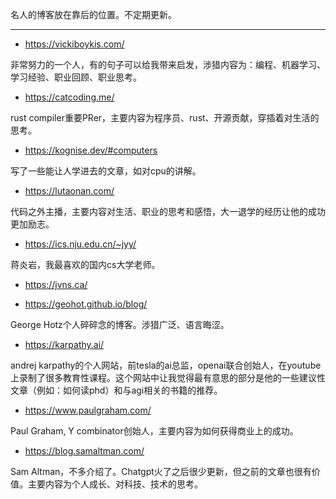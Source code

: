  名人的博客放在靠后的位置。不定期更新。

----- 


-  https://vickiboykis.com/

非常努力的一个人，有的句子可以给我带来启发，涉猎内容为：编程、机器学习、学习经验、职业回顾、职业思考。

-  https://catcoding.me/

rust compiler重要PRer，主要内容为程序员、rust、开源贡献，穿插着对生活的思考。

-  https://kognise.dev/#computers

写了一些能让人学进去的文章，如对cpu的讲解。

-  https://lutaonan.com/

代码之外主播，主要内容对生活、职业的思考和感悟，大一退学的经历让他的成功更加励志。

- https://ics.nju.edu.cn/~jyy/

蒋炎岩，我最喜欢的国内cs大学老师。

- https://jvns.ca/

-  https://geohot.github.io/blog/

George Hotz个人碎碎念的博客。涉猎广泛、语言晦涩。

-  https://karpathy.ai/

andrej karpathy的个人网站，前tesla的ai总监，openai联合创始人，在youtube上录制了很多教育性课程。这个网站中让我觉得最有意思的部分是他的一些建议性文章（例如：如何读phd）和与agi相关的书籍的推荐。

-  https://www.paulgraham.com/

Paul Graham, Y combinator创始人，主要内容为如何获得商业上的成功。

-  https://blog.samaltman.com/

Sam Altman，不多介绍了。Chatgpt火了之后很少更新，但之前的文章也很有价值。主要内容为个人成长、对科技、技术的思考。